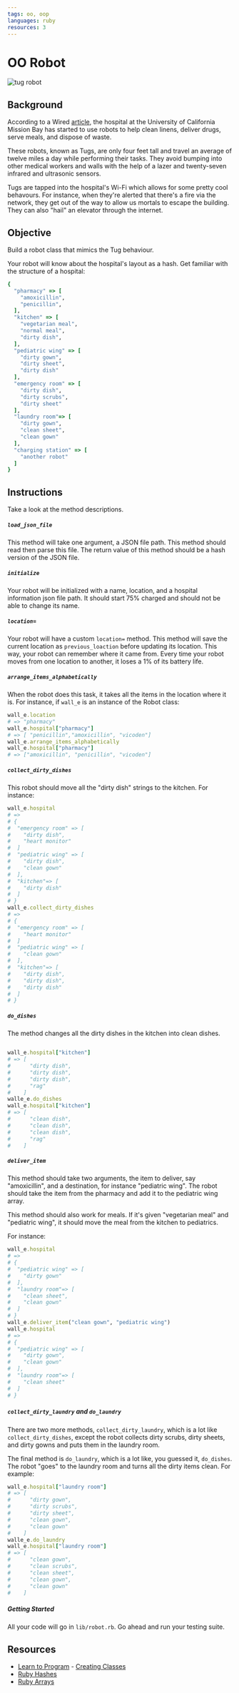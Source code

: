 ```yaml
---
tags: oo, oop
languages: ruby
resources: 3
---
```


# OO Robot

![tug robot](https://s3-us-west-2.amazonaws.com/web-dev-readme-photos/oo-labs/tug.jpg)

## Background

According to a Wired [article](http://www.wired.com/2015/02/incredible-hospital-robot-saving-lives-also-hate/), the hospital at the University of California Mission Bay has started to use robots to help clean linens, deliver drugs, serve meals, and dispose of waste. 

These robots, known as Tugs, are only four feet tall and travel an average of twelve miles a day while performing their tasks. They avoid bumping into other medical workers and walls with the help of a lazer and twenty-seven infrared and ultrasonic sensors.

Tugs are tapped into the hospital's Wi-Fi which allows for some pretty cool behavours. For instance, when they're alerted that there's a fire via the network, they get out of the way to allow us mortals to escape the building. They can also "hail" an elevator through the internet.

## Objective

Build a robot class that mimics the Tug behaviour.

Your robot will know about the hospital's layout as a hash. Get familiar with the structure of a hospital:

```ruby
{
  "pharmacy" => [
    "amoxicillin",
    "penicillin",
  ],
  "kitchen" => [
    "vegetarian meal",
    "normal meal",
    "dirty dish",
  ],
  "pediatric wing" => [
    "dirty gown", 
    "dirty sheet",
    "dirty dish"
  ],
  "emergency room" => [
    "dirty dish", 
    "dirty scrubs", 
    "dirty sheet"
  ],
  "laundry room"=> [
    "dirty gown",
    "clean sheet",
    "clean gown"
  ],
  "charging station" => [
    "another robot"
  ]
}
```

## Instructions

Take a look at the method descriptions.

##### `load_json_file`

This method will take one argument, a JSON file path. This method should read then parse this file. The return value of this method should be a hash version of the JSON file.

##### `initialize`

Your robot will be initialized with a name, location, and a hospital information json file path. It should start 75% charged and should not be able to change its name.

##### `location=`

Your robot will have a custom `location=` method. This method will save the current location as `previous_loaction` before updating its location. This way, your robot can remember where it came from. Every time your robot moves from one location to another, it loses a 1% of its battery life.

##### `arrange_items_alphabetically`

When the robot does this task, it takes all the items in the location where it is. For instance, if `wall_e` is an instance of the Robot class:

```ruby
wall_e.location
# => "pharmacy"
wall_e.hospital["pharmacy"]
# => [ "penicillin","amoxicillin", "vicoden"]
wall_e.arrange_items_alphabetically
wall_e.hospital["pharmacy"]
# => ["amoxicillin", "penicillin", "vicoden"]
``` 

##### `collect_dirty_dishes`

This robot should move all the "dirty dish" strings to the kitchen. For instance:

```ruby
wall_e.hospital
# => 
# { 
#  "emergency room" => [
#    "dirty dish",
#    "heart monitor"
#  ]
#  "pediatric wing" => [
#    "dirty dish",
#    "clean gown"
#  ],
#  "kitchen"=> [
#    "dirty dish"
#  ]
# }
wall_e.collect_dirty_dishes
# => 
# { 
#  "emergency room" => [
#    "heart monitor"
#  ]
#  "pediatric wing" => [
#    "clean gown"
#  ],
#  "kitchen"=> [
#    "dirty dish",
#    "dirty dish",
#    "dirty dish"
#  ]
# }
```

##### `do_dishes`

The method changes all the dirty dishes in the kitchen into clean dishes.

```ruby

wall_e.hospital["kitchen"]
# => [
#      "dirty dish",
#      "dirty dish",
#      "dirty dish",
#      "rag"
#    ]
walle_e.do_dishes
wall_e.hospital["kitchen"]
# => [
#      "clean dish",
#      "clean dish",
#      "clean dish",
#      "rag"
#    ]

```

##### `deliver_item`

This method should take two arguments, the item to deliver, say "amoxicillin", and a destination, for instance "pediatric wing". The robot should take the item from the pharmacy and add it to the pediatric wing array.

This method should also work for meals. If it's given "vegetarian meal" and "pediatric wing", it should move the meal from the kitchen to pediatrics.

For instance:

```ruby
wall_e.hospital
# => 
# { 
#  "pediatric wing" => [
#    "dirty gown"
#  ],
#  "laundry room"=> [
#    "clean sheet",
#    "clean gown"
#  ]
# }
wall_e.deliver_item("clean gown", "pediatric wing")
wall_e.hospital
# => 
# { 
#  "pediatric wing" => [
#    "dirty gown",
#    "clean gown"
#  ],
#  "laundry room"=> [
#    "clean sheet"
#  ]
# }
```

##### `collect_dirty_laundry` and `do_laundry`

There are two more methods, `collect_dirty_laundry`, which is a lot like `collect_dirty_dishes`, except the robot collects dirty scrubs, dirty sheets, and dirty gowns and puts them in the laundry room.

The final method is `do_laundry`, which is a lot like, you guessed it, `do_dishes`. The robot "goes" to the laundry room and turns all the dirty items clean. For example:

```ruby
wall_e.hospital["laundry room"]
# => [
#      "dirty gown",
#      "dirty scrubs",
#      "dirty sheet",
#      "clean gown",
#      "clean gown"
#    ]
walle_e.do_laundry
wall_e.hospital["laundry room"]
# => [
#      "clean gown",
#      "clean scrubs",
#      "clean sheet",
#      "clean gown",
#      "clean gown"
#    ]
```

##### Getting Started

All your code will go in `lib/robot.rb`. Go ahead and run your testing suite.

## Resources

* [Learn to Program](http://books.flatironschool.com/books/43) - [Creating Classes](http://books.flatironschool.com/books/43?page=113)
* [Ruby Hashes](http://ruby-doc.org/core-2.1.5/Hash.html)
* [Ruby Arrays](http://ruby-doc.org/core-2.1.5/Array.html)
